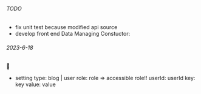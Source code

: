 ###### TODO
- fix unit test because modified api source
- develop front end Data Managing Constuctor:


###### 2023-6-18
:rocket:
- setting 
    type: blog | user
    role: role => accessible role!!
    userId: userId
    key: key
    value: value
